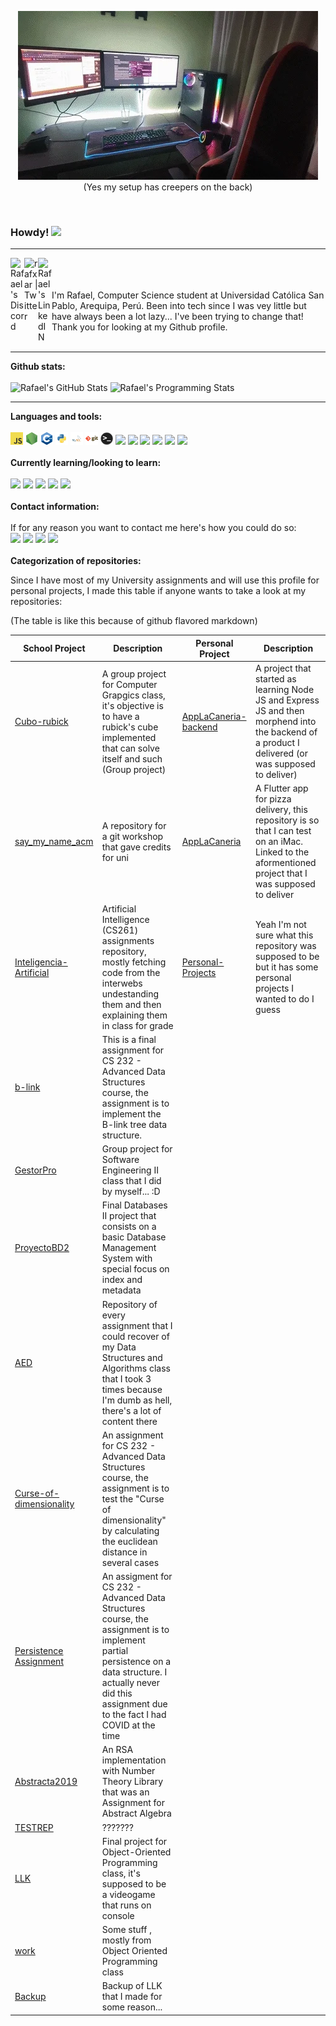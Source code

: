 
<p align="center">
  <img src="/giphy.webp"><br/>
  (Yes my setup has creepers on the back)
</p><br/>

### Howdy! <img src="https://i.imgur.com/QYjhVX7.gif" width="25px">

----

<a href="https://discord.gg/QMWFcH3R">
  <img align="left" alt="Rafael's Discord" width="22px" src="https://raw.githubusercontent.com/peterthehan/peterthehan/master/assets/discord.svg" />
</a>
<a href="https://twitter.com/rafxar">
  <img align="left" alt="rafxar | Twitter" width="22px" src="https://raw.githubusercontent.com/peterthehan/peterthehan/master/assets/twitter.svg" />
</a>
<a href="https://www.linkedin.com/in/rafxar/">
  <img align="left" alt="Rafael's LinkedIN" width="22px" src="https://raw.githubusercontent.com/peterthehan/peterthehan/master/assets/linkedin.svg" />
</a><br/>
  <br/>
  <br/>
I'm Rafael, Computer Science student at Universidad Católica San Pablo, Arequipa, Perú. Been into tech since I was vey little but have always been a lot lazy... I've been trying to change that! Thank you for looking at my Github profile.
  <br/>
  <br/>

----

**Github stats:**
  <br/>
  <br/>
![Rafael's GitHub Stats](https://github-readme-stats.vercel.app/api?username=rafaelcanoguitton&show_icons=true&theme=radical&count_private=true&hide_title=true&hide_border=true&include_all_commits=true)
![Rafael's Programming Stats](https://github-readme-stats-eight-theta.vercel.app/api/top-langs/?username=rafaelcanoguitton&layout=compact&langs_count=8&theme=radical&hide_title=true&hide_border=true)

----

**Languages and tools:**
  <br/>
  <br/>
<code><img height="20" src="https://raw.githubusercontent.com/github/explore/80688e429a7d4ef2fca1e82350fe8e3517d3494d/topics/javascript/javascript.png"></code>
<code><img height="20" src="https://raw.githubusercontent.com/github/explore/80688e429a7d4ef2fca1e82350fe8e3517d3494d/topics/nodejs/nodejs.png"></code>
<code><img height="20" src="https://raw.githubusercontent.com/github/explore/80688e429a7d4ef2fca1e82350fe8e3517d3494d/topics/cpp/cpp.png"></code>
<code><img height="20" src="https://raw.githubusercontent.com/github/explore/80688e429a7d4ef2fca1e82350fe8e3517d3494d/topics/python/python.png"></code>
<code><img height="20" src="https://raw.githubusercontent.com/github/explore/80688e429a7d4ef2fca1e82350fe8e3517d3494d/topics/mysql/mysql.png"></code>
<code><img height="20" src="https://raw.githubusercontent.com/github/explore/80688e429a7d4ef2fca1e82350fe8e3517d3494d/topics/git/git.png"></code>
<code><img height="20" src="https://raw.githubusercontent.com/github/explore/80688e429a7d4ef2fca1e82350fe8e3517d3494d/topics/terminal/terminal.png"></code>
<code><img height="20" src="https://github.com/get-icon/geticon/blob/master/icons/flutter.svg"></code>
<code><img height="20" src="https://github.com/get-icon/geticon/blob/master/icons/emacs.svg"></code>
<code><img height="20" src="https://github.com/get-icon/geticon/blob/master/icons/neovim.svg"></code>
<code><img height="20" src="https://github.com/get-icon/geticon/blob/master/icons/visual-studio-code.svg"></code>
<code><img height="20" src="https://github.com/get-icon/geticon/blob/master/icons/archlinux.svg"></code>
<code><img height="20" src="https://github.com/get-icon/geticon/blob/master/icons/postgresql.svg"></code>
  <br/>
  <br/>
**Currently learning/looking to learn:**
  <br/>
  <br/>
<code><img height="20" src="https://github.com/get-icon/geticon/blob/master/icons/react.svg"></code>
<code><img height="20" src="https://github.com/get-icon/geticon/blob/master/icons/mongodb-icon.svg"></code>
<code><img height="20" src="https://github.com/get-icon/geticon/blob/master/icons/vue.svg"></code>
<code><img height="20" src="https://github.com/get-icon/geticon/blob/master/icons/graphql.svg"></code>
<code><img height="20" src="https://github.com/get-icon/geticon/blob/master/icons/deno.svg"></code>
  <br/>
  <br/>
**Contact information:**
  <br/>
  <br/>
If for any reason you want to contact me here's how you could do so:
  <br/>
 <a href="mailto:rafael.cano@ucsp.edu.pe"><img src="https://img.shields.io/badge/-rafael.cano@ucsp.edu.pe-D14836?style=flat&logo=Gmail&logoColor=white"/></a>
 <a href="https://t.me/rafxar"><img src="https://img.shields.io/badge/-@rafxar-1769FF?style=flat&logo=Telegram&logoColor=blue"/></a>
 <a href="https://wa.link/ulo37z"><img src="https://img.shields.io/badge/-Whatsapp-36FF17?style=flat&logo=Whatsapp&logoColor=brightgreen"/></a>
 <a href="mailto:rafxar@gmail.com"><img src="https://img.shields.io/badge/-rafxar@gmail.com-D14836?style=flat&logo=Gmail&logoColor=white"/></a>
  <br/>
  <br/>
**Categorization of repositories:**
  <br/>
  
Since I have most of my University assignments and will use this profile for personal projects, I made this table if anyone wants to take a look at my repositories:

(The table is like this because of github flavored markdown)

| School Project                                                                          | Description                                                                                                                                                                                                     | Personal Project                                                                  | Description                                                                                                                                            |
| --------------------------------------------------------------------------------------- | --------------------------------------------------------------------------------------------------------------------------------------------------------------------------------------------------------------- | --------------------------------------------------------------------------------- | ------------------------------------------------------------------------------------------------------------------------------------------------------ |
| [Cubo-rubick](https://github.com/rafaelcanoguitton/Cubo-rubick)                         | A group project for Computer Grapgics class, it's objective is to have a rubick's cube implemented that can solve itself and such (Group project)                                                               | [AppLaCaneria-backend](https://github.com/rafaelcanoguitton/AppLaCaneria-backend) | A project that started as learning Node JS and Express JS and then morphend into the backend of a product I delivered (or was supposed to deliver)     |
| [say_my_name_acm](https://github.com/rafaelcanoguitton/say_my_name_acm)                 | A repository for a git workshop that gave credits for uni                                                                                                                                                       | [AppLaCaneria](https://github.com/rafaelcanoguitton/AppLaCaneria)                 | A Flutter app for pizza delivery, this repository is so that I can test on an iMac. Linked to the aformentioned project that I was supposed to deliver |
| [Inteligencia-Artificial](https://github.com/rafaelcanoguitton/Inteligencia-Artificial) | Artificial Intelligence (CS261) assignments repository, mostly fetching code from the interwebs undestanding them and then explaining them in class for grade                                                   | [Personal-Projects](https://github.com/rafaelcanoguitton/Personal-Projects)       | Yeah I'm not sure what this repository was supposed to be but it has some personal projects I wanted to do I guess                                     |
| [b-link](https://github.com/rafaelcanoguitton/b-link)                                   | This is a final assignment for CS 232 - Advanced Data Structures course, the assignment is to implement the B-link tree data structure.                                                                         |                                                                                   |                                                                                                                                                        |
| [GestorPro](https://github.com/rafaelcanoguitton/GestorPro)                             | Group project for Software Engineering II class that I did by myself... :D                                                                                                                                      |                                                                                   |                                                                                                                                                        |
| [ProyectoBD2](https://github.com/rafaelcanoguitton/ProyectoBD2)                         | Final Databases II project that consists on a basic Database Management System with special focus on index and metadata                                                                                         |                                                                                   |                                                                                                                                                        |
| [AED](https://github.com/rafaelcanoguitton/AED)                                         | Repository of every assignment that I could recover of my Data Structures and Algorithms class that I took 3 times because I'm dumb as hell, there's a lot of content there                                     |                                                                                   |                                                                                                                                                        |
| [Curse-of-dimensionality](https://github.com/rafaelcanoguitton/Curse-of-dimensionality) | An assignment for CS 232 - Advanced Data Structures course, the assignment is to test the "Curse of dimensionality" by calculating the euclidean distance in several cases                                      |                                                                                   |                                                                                                                                                        |
| [Persistence Assignment](https://github.com/rafaelcanoguitton/persistence)              | An assigment for CS 232 - Advanced Data Structures course, the assignment is to implement partial persistence on a data structure. I actually never did this assignment due to the fact I had COVID at the time |                                                                                   |                                                                                                                                                        |
| [Abstracta2019](https://github.com/rafaelcanoguitton/Abstracta2019)                     | An RSA implementation with Number Theory Library that was an Assignment for Abstract Algebra                                                                                                                    |                                                                                   |                                                                                                                                                        |
| [TESTREP](https://github.com/rafaelcanoguitton/TESTREP)                                 | ???????                                                                                                                                                                                                         |                                                                                   |                                                                                                                                                        |
| [LLK](https://github.com/rafaelcanoguitton/LLK)                                         | Final project for Object-Oriented Programming class, it's supposed to be a videogame that runs on console                                                                                                       |                                                                                   |                                                                                                                                                        |
| [work](https://github.com/rafaelcanoguitton/work)                                       | Some stuff , mostly from Object Oriented Programming class                                                                                                                                                      |                                                                                   |                                                                                                                                                        |
| [Backup](https://github.com/rafaelcanoguitton/Backup)                                   | Backup of LLK that I made for some reason...                                                                                                                                                                    |                                                                                   |                                                                                                                                                        |
